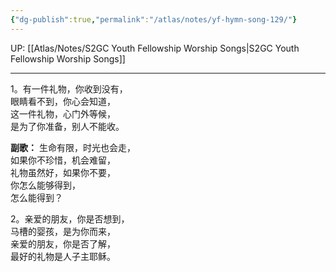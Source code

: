 ```yaml
---
{"dg-publish":true,"permalink":"/atlas/notes/yf-hymn-song-129/"}
---
```


UP: [[Atlas/Notes/S2GC Youth Fellowship Worship Songs\|S2GC Youth Fellowship Worship Songs]]

---

1。有一件礼物，你收到没有，  
眼睛看不到，你心会知道，  
这一件礼物，心门外等候，  
是为了你准备，别人不能收。

**副歌：**
生命有限，时光也会走，  
如果你不珍惜，机会难留，  
礼物虽然好，如果你不要，  
你怎么能够得到，  
怎么能得到？

2。亲爱的朋友，你是否想到，  
马槽的婴孩，是为你而来，  
亲爱的朋友，你是否了解，  
最好的礼物是人子主耶稣。